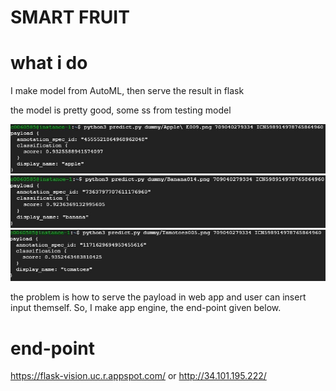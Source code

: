 # SMART FRUIT

# what i do
I make model from AutoML, then serve the result in flask

the model is pretty good, some ss from testing model

![apple](./Cloud/flask/img/apple.jpg)
![banana](./Cloud/flask/img/banana.jpg)
![tomat](./Cloud/flask/img/ptomat.jpg)

the problem is how to serve the payload in web app and user can insert input themself. So, I make app engine, the end-point given below.

# end-point
https://flask-vision.uc.r.appspot.com/
or
http://34.101.195.222/
